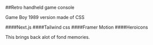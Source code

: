 ##Retro handheld game console

Game Boy 1989 version made of CSS

####Next.js
####Tailwind css
####Framer Motion
####Heroicons

This brings back alot of fond memories.
